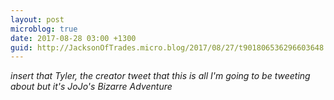 ```yaml
---
layout: post
microblog: true
date: 2017-08-28 03:00 +1300
guid: http://JacksonOfTrades.micro.blog/2017/08/27/t901806536296603648.html
---
```

*insert that Tyler, the creator tweet that this is all I'm going to be tweeting about but it's JoJo's Bizarre Adventure*
